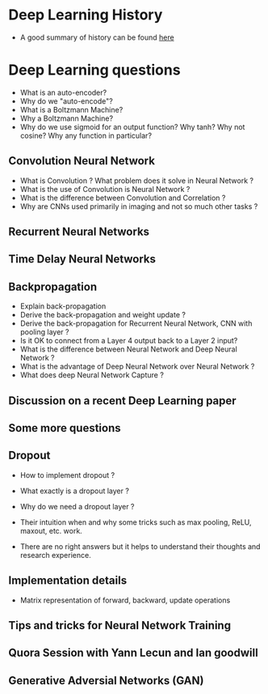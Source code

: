 # Deep Learning History

* A good summary of history can be found [here](http://www.andreykurenkov.com/writing/a-brief-history-of-neural-nets-and-deep-learning-part-4/)

# Deep Learning questions

* What is an auto-encoder? 
* Why do we "auto-encode"? 
* What is a Boltzmann Machine? 
* Why a Boltzmann Machine?
* Why do we use sigmoid for an output function? Why tanh? Why not cosine? Why any function in particular?

## Convolution Neural Network
* What is Convolution ? What problem does it solve in Neural Network ?
* What is the use of Convolution is Neural Network ?
* What is the difference between Convolution and Correlation ?
* Why are CNNs used primarily in imaging and not so much other tasks ?

## Recurrent Neural Networks

## Time Delay Neural Networks

## Backpropagation
* Explain back-propagation
* Derive the back-propagation and weight update ?
* Derive the back-propagation for Recurrent Neural Network, CNN with pooling layer ?
* Is it OK to connect from a Layer 4 output back to a Layer 2 input?
* What is the difference between Neural Network and Deep Neural Network ?
* What is the advantage of Deep Neural Network over Neural Network ?
* What does deep Neural Network Capture ?

  
## Discussion on a recent Deep Learning paper


## Some more questions 

## Dropout
* How to implement dropout ?
* What exactly is a dropout layer ?
* Why do we need a dropout layer ?

* Their intuition when and why some tricks such as max pooling, ReLU, maxout, etc. work. 
 * There are no right answers but it helps to understand their thoughts and research experience.

## Implementation details
* Matrix representation of forward, backward, update operations

## Tips and tricks for Neural Network Training

## Quora Session with Yann Lecun and Ian goodwill

## Generative Adversial Networks (GAN)
